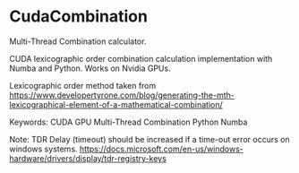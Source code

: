 # CudaCombination
Multi-Thread Combination calculator.

CUDA lexicographic order combination calculation implementation with Numba and Python.
Works on Nvidia GPUs.

Lexicographic order method taken from 
https://www.developertyrone.com/blog/generating-the-mth-lexicographical-element-of-a-mathematical-combination/

Keywords:
CUDA GPU Multi-Thread Combination Python Numba

Note:
TDR Delay (timeout) should be increased if a time-out error occurs on windows systems.
https://docs.microsoft.com/en-us/windows-hardware/drivers/display/tdr-registry-keys
